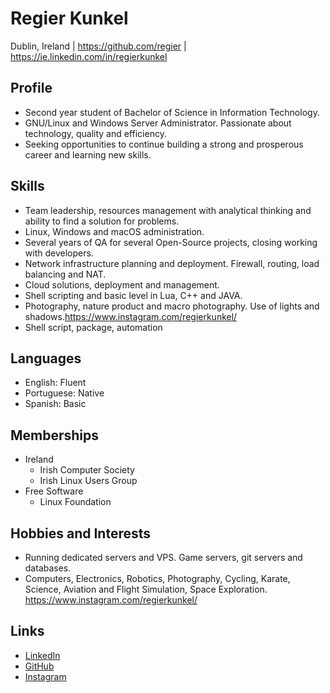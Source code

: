 # Regier Kunkel
  Dublin, Ireland | https://github.com/regier | https://ie.linkedin.com/in/regierkunkel

## Profile
* Second year student of Bachelor of Science in Information Technology.
* GNU/Linux and Windows Server Administrator. Passionate about
technology, quality and efficiency.
* Seeking opportunities to continue building a strong and prosperous
career and learning new skills.

## Skills
* Team leadership, resources management with analytical thinking and
ability to find a solution for problems.
* Linux, Windows and macOS administration.
* Several years of QA for several Open-Source projects, closing working
with developers.
* Network infrastructure planning and deployment. Firewall, routing, load
balancing and NAT.
* Cloud solutions, deployment and management.
* Shell scripting and basic level in Lua, C++ and JAVA.
* Photography, nature product and macro photography. Use of lights and
shadows.https://www.instagram.com/regierkunkel/
* Shell script, package, automation

## Languages
* English: Fluent
* Portuguese: Native
* Spanish: Basic

## Memberships
* Ireland
  * Irish Computer Society
  * Irish Linux Users Group
* Free Software
  * Linux Foundation

## Hobbies and Interests
* Running dedicated servers and VPS. Game servers, git servers and
databases.
* Computers, Electronics, Robotics, Photography, Cycling, Karate, Science,
Aviation and Flight Simulation, Space Exploration.
https://www.instagram.com/regierkunkel/

## Links
* [LinkedIn](https://www.linkedin.com/in/regierkunkel)
* [GitHub](https://github.com/regier)
* [Instagram](https://www.instagram.com/regierkunkel/)

